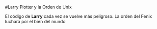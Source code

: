 #Larry Plotter y la Orden de Unix

El código de **Larry** cada vez se vuelve más peligroso.
La orden del Fenix luchará por el bien del mundo
